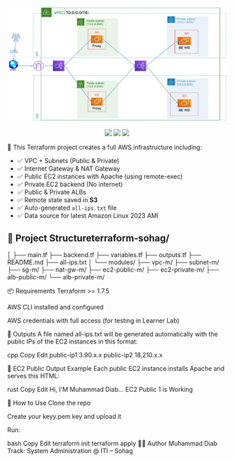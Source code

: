 <p align="center">
  <img src="assets/diagram.jpg" width="700"/>
</p>

<p align="center">
  <img src="https://img.shields.io/badge/Terraform-v1.7.5-blueviolet?style=flat-square" />
  <img src="https://img.shields.io/badge/AWS-Deployed-success?style=flat-square&logo=amazonaws" />
  <img src="https://img.shields.io/badge/Project-Sohag%20Infra-orange?style=flat-square" />
</p>
🔸 This Terraform project creates a full AWS infrastructure including:

- ✅ VPC + Subnets (Public & Private)
- ✅ Internet Gateway & NAT Gateway
- ✅ Public EC2 instances with Apache (using remote-exec)
- ✅ Private EC2 backend (No internet)
- ✅ Public & Private ALBs
- ✅ Remote state saved in **S3**
- ✅ Auto-generated `all-ips.txt` file
- ✅ Data source for latest Amazon Linux 2023 AMI

## 📁 Project Structureterraform-sohag/
│
├── main.tf
├── backend.tf
├── variables.tf
├── outputs.tf
├── README.md
├── all-ips.txt
│
└── modules/
    ├── vpc-m/
    ├── subnet-m/
    ├── sg-m/
    ├── nat-gw-m/
    ├── ec2-public-m/
    ├── ec2-private-m/
    ├── alb-public-m/
    └── alb-private-m/

📦 Requirements
Terraform >= 1.7.5

AWS CLI installed and configured

AWS credentials with full access (for testing in Learner Lab)

🧾 Outputs
A file named all-ips.txt will be generated automatically with the public IPs of the EC2 instances in this format:

cpp
Copy
Edit
public-ip1 3.90.x.x
public-ip2 18.210.x.x

📡 EC2 Public Output Example
Each public EC2 instance installs Apache and serves this HTML:

rust
Copy
Edit
Hi, I'M Muhammad Diab... EC2 Public 1 is Working

📌 How to Use
Clone the repo

Create your keyy.pem key and upload it

Run:

bash
Copy
Edit
terraform init
terraform apply
👨‍💻 Author
Muhammad Diab
Track: System Administration @ ITI – Sohag
